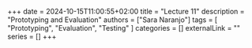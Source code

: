 +++ 
date = 2024-10-15T11:00:55+02:00
title = "Lecture 11"
description = "Prototyping and Evaluation"
authors = ["Sara Naranjo"]
tags = [
    "Prototyping",
    "Evaluation",
    "Testing"
    ]
categories = []
externalLink = ""
series = []
+++